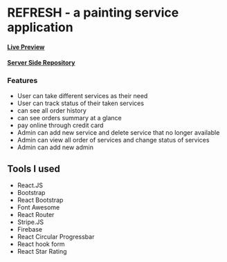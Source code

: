 # REFRESH - a painting service application

#### [Live Preview](https://refresh-painting.netlify.app/)

#### [Server Side Repository](https://github.com/SakibNoman/Refresh-Painting-Server)

### Features

- User can take different services as their need
- User can track status of their taken services
- can see all order history
- can see orders summary at a glance
- pay online through credit card
- Admin can add new service and delete service that no longer available
- Admin can view all order of services and change status of services
- Admin can add new admin

## Tools I used

- React.JS
- Bootstrap
- React Bootstrap
- Font Awesome
- React Router
- Stripe.JS
- Firebase
- React Circular Progressbar
- React hook form
- React Star Rating
